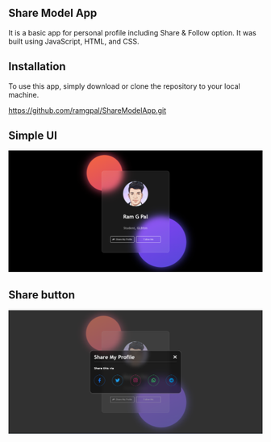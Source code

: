 ## Share Model App

It is a basic app for personal profile including Share & Follow option. It was built using JavaScript, HTML, and CSS.

## Installation

To use this app, simply download or clone the repository to your local machine.

 https://github.com/ramgpal/ShareModelApp.git

## Simple UI
<img src="App1.png" alt="ShareModelApp">

## Share button
<img src="app.png" alt="ShareModelApp">


